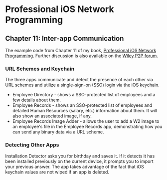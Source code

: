 # Professional iOS Network Programming
## Chapter 11: Inter-app Communication

The example code from Chapter 11 of my book, [Professional iOS Network Programming](http://www.wiley.com/WileyCDA/WileyTitle/productCd-1118362403,descCd-description.html "Professional iOS Network Programming: Connecting the Enterprise to the iPhone and iPad").  Further discussion is also available on the [Wiley P2P forum](http://p2p.wrox.com/book-professional-ios-network-programming-connecting-enterprise-iphone-ipad-708/).


### URL Schemes and Keychain

The three apps communicate and detect the presence of each other via URL schemes and utilize a single-sign-on (SSO) login via the iOS keychain.  

* Employee Directory - shows a SSO-protected list of employees and a few details about them.
* Employee Records - shows an SSO-protected list of employees and detailed Human Resources (salary, etc.) information about them.  It will also show an associated image, if any.
* Employee Records Image Adder - allows the user to add a W2 image to an employee's file in the Employee Records app, demonstrating how you can send any binary data via a URL scheme.


### Detecting Other Apps

Installation Detector asks you for birthday and saves it.  If it detects it has been installed previously on the current device, it prompts you to import your previous answer.  The app takes advantage of the fact that iOS keychain values are not wiped if an app is deleted.
